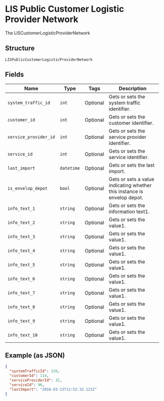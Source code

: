 
# LIS Public Customer Logistic Provider Network

The LISCustomerLogisticProviderNetwork

## Structure

`LISPublicCustomerLogisticProviderNetwork`

## Fields

| Name | Type | Tags | Description |
|  --- | --- | --- | --- |
| `system_traffic_id` | `int` | Optional | Gets or sets the system traffic identifier. |
| `customer_id` | `int` | Optional | Gets or sets the customer identifier. |
| `service_provider_id` | `int` | Optional | Gets or sets the service provider identifier. |
| `service_id` | `int` | Optional | Gets or sets the service identifier. |
| `last_import` | `datetime` | Optional | Gets or sets the last import. |
| `is_envelop_depot` | `bool` | Optional | Gets or sets a value indicating whether this instance is envelop depot. |
| `info_text_1` | `string` | Optional | Gets or sets the information text1. |
| `info_text_2` | `string` | Optional | Gets or sets the value1. |
| `info_text_3` | `string` | Optional | Gets or sets the value1. |
| `info_text_4` | `string` | Optional | Gets or sets the value1. |
| `info_text_5` | `string` | Optional | Gets or sets the value1. |
| `info_text_6` | `string` | Optional | Gets or sets the value1. |
| `info_text_7` | `string` | Optional | Gets or sets the value1. |
| `info_text_8` | `string` | Optional | Gets or sets the value1. |
| `info_text_9` | `string` | Optional | Gets or sets the value1. |
| `info_text_10` | `string` | Optional | Gets or sets the value1. |

## Example (as JSON)

```json
{
  "systemTrafficId": 226,
  "customerId": 114,
  "serviceProviderId": 32,
  "serviceId": 96,
  "lastImport": "2016-03-13T12:52:32.123Z"
}
```

